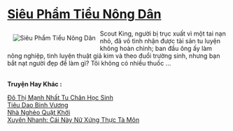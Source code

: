 <a href="https://truyenwiki.net/sieu-pham-tieu-nong-dan.35444/" title="Siêu Phẩm Tiểu Nông Dân"><h1>Siêu Phẩm Tiểu Nông Dân</h1></a><div style="display:table"><img align="right" style="float: left; padding: 10px;" src="https://truyenwiki.net/a/img/str/src/35444.jpg" alt="Siêu Phẩm Tiểu Nông Dân">Scout King, người bị trục xuất vì một tai nạn nhỏ, đã vô tình nhận được tài sản tu luyện không hoàn chỉnh; ban đầu ông ấy làm nông nghiệp, tinh luyện thuật giả kim và theo đuổi trường sinh, nhưng bạn bắt nạt người đẹp để làm gì? Tôi không có nhiều thuốc ...</div><p><br><b>Truyện Hay Khác :</b></p><a href="https://truyenwiki.net/do-thi-manh-nhat-tu-chan-hoc-sinh.35901/" alt="Đô Thị Mạnh Nhất Tu Chân Học Sinh">Đô Thị Mạnh Nhất Tu Chân Học Sinh</a><br/><a href="https://github.com/nownovels/wikidich/tree/master/truyenhay/35209" alt="Tiêu Dao Binh Vương">Tiêu Dao Binh Vương</a><br/><a href="https://sangtacviet.wordpress.com/2020/10/22/nha-ngheo-quat-khoi/" alt="Nhà Nghèo Quật Khởi">Nhà Nghèo Quật Khởi</a><br/><a href="https://github.com/nownovels/wikidich/tree/master/truyenhay/35290" alt="Xuyên Nhanh: Cái Này Nữ Xứng Thực Tà Môn">Xuyên Nhanh: Cái Này Nữ Xứng Thực Tà Môn</a><br/>